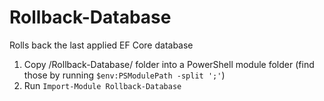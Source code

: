 # Rollback-Database
Rolls back the last applied EF Core database


1. Copy /Rollback-Database/ folder into a PowerShell module folder (find those by running `$env:PSModulePath -split ';'`)
2. Run `Import-Module Rollback-Database`
